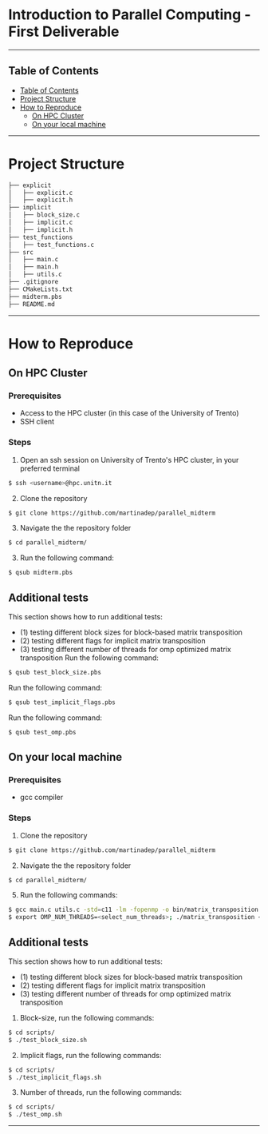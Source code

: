 # Introduction to Parallel Computing - First Deliverable
---

## Table of Contents

- [Table of Contents](#table-of-contents)
- [Project Structure](#project-structure)
- [How to Reproduce](#how-to-reproduce)
    - [On HPC Cluster](#on-hpc-cluster)
    - [On your local machine](#on-your-local-machine)
---

# Project Structure

```bash
├── explicit
│   ├── explicit.c
│   ├── explicit.h
├── implicit
│   ├── block_size.c
│   ├── implicit.c
│   ├── implicit.h
├── test_functions
│   ├── test_functions.c
├── src
│   ├── main.c
│   ├── main.h
│   ├── utils.c
├── .gitignore
├── CMakeLists.txt
├── midterm.pbs
├── README.md
```
---

# How to Reproduce

## On HPC Cluster

### Prerequisites
- Access to the HPC cluster (in this case of the University of Trento)
- SSH client

### Steps
1. Open an ssh session on University of Trento's HPC cluster, in your preferred terminal
```bash
$ ssh <username>@hpc.unitn.it
```
2. Clone the repository
```bash
$ git clone https://github.com/martinadep/parallel_midterm
```
3. Navigate the the repository folder
```bash
$ cd parallel_midterm/
```
3. Run the following command:
```bash
$ qsub midterm.pbs
```
## Additional tests
This section shows how to run additional tests:
- (1) testing different block sizes for block-based matrix transposition
- (2) testing different flags for implicit matrix transposition
- (3) testing different number of threads for omp optimized matrix transposition
  Run the following command:
```bash
$ qsub test_block_size.pbs
```
Run the following command:
```bash
$ qsub test_implicit_flags.pbs
```
Run the following command:
```bash
$ qsub test_omp.pbs
```

## On your local machine

### Prerequisites
- gcc compiler

### Steps
1. Clone the repository
```bash
$ git clone https://github.com/martinadep/parallel_midterm
```
2. Navigate the the repository folder
```bash
$ cd parallel_midterm/
```
5. Run the following commands:
```bash
$ gcc main.c utils.c -std=c11 -lm -fopenmp -o bin/matrix_transposition
$ export OMP_NUM_THREADS=<select_num_threads>; ./matrix_transposition <select_matrix_size>
```

## Additional tests
This section shows how to run additional tests: 
- (1) testing different block sizes for block-based matrix transposition
- (2) testing different flags for implicit matrix transposition
- (3) testing different number of threads for omp optimized matrix transposition
1. Block-size, run the following commands:
```bash
$ cd scripts/
$ ./test_block_size.sh
```
2. Implicit flags, run the following commands:
```bash
$ cd scripts/
$ ./test_implicit_flags.sh
```
3. Number of threads, run the following commands:
```bash
$ cd scripts/
$ ./test_omp.sh
```
---
